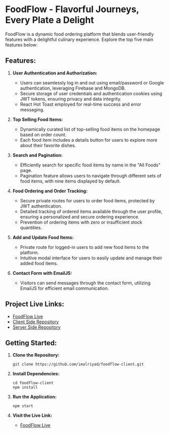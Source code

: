 # FoodFlow - Flavorful Journeys, Every Plate a Delight

FoodFlow is a dynamic food ordering platform that blends user-friendly features with a delightful culinary experience. Explore the top five main features below:

## Features:

1. **User Authentication and Authorization:**
   - Users can seamlessly log in and out using email/password or Google authentication, leveraging Firebase and MongoDB.
   - Secure storage of user credentials and authentication cookies using JWT tokens, ensuring privacy and data integrity.
   - React Hot Toast employed for real-time success and error messaging.

2. **Top Selling Food Items:**
   - Dynamically curated list of top-selling food items on the homepage based on order count.
   - Each food item includes a details button for users to explore more about their favorite dishes.

3. **Search and Pagination:**
   - Efficiently search for specific food items by name in the "All Foods" page.
   - Pagination feature allows users to navigate through different sets of food items, with nine items displayed by default.

4. **Food Ordering and Order Tracking:**
   - Secure private routes for users to order food items, protected by JWT authentication.
   - Detailed tracking of ordered items available through the user profile, ensuring a personalized and secure ordering experience.
   - Prevention of ordering items with zero or insufficient stock quantities.

5. **Add and Update Food Items:**
   - Private route for logged-in users to add new food items to the platform.
   - Intuitive modal interface for users to easily update and manage their added food items.

6. **Contact Form with EmailJS:**
   - Visitors can send messages through the contact form, utilizing EmailJS for efficient email communication.

## Project Live Links:

- [FoodFlow Live](https://foodflow-6447d.web.app)
- [Client Side Repository](https://github.com/imalriyad/foodflow-client)
- [Server Side Repository](https://github.com/imalriyad/foodflow-server)

## Getting Started:

1. **Clone the Repository:**
   ```
   git clone https://github.com/imalriyad/foodflow-client.git
   ```

2. **Install Dependencies:**
   ```
   cd foodflow-client
   npm install
   ```

3. **Run the Application:**
   ```
   npm start
   ```

4. **Visit the Live Link:**
   - [FoodFlow Live](https://foodflow-6447d.web.app)
